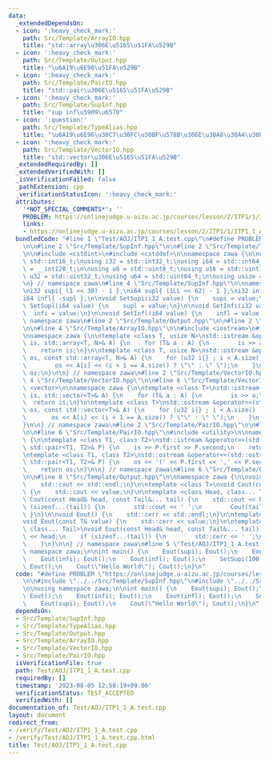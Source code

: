 ```yaml
---
data:
  _extendedDependsOn:
  - icon: ':heavy_check_mark:'
    path: Src/Template/ArrayIO.hpp
    title: "std::array\u306E\u5165\u51FA\u529B"
  - icon: ':heavy_check_mark:'
    path: Src/Template/Output.hpp
    title: "\u6A19\u6E96\u51FA\u529B"
  - icon: ':heavy_check_mark:'
    path: Src/Template/PairIO.hpp
    title: "std::pair\u306E\u5165\u51FA\u529B"
  - icon: ':heavy_check_mark:'
    path: Src/Template/SupInf.hpp
    title: "sup inf\u5909\u6570"
  - icon: ':question:'
    path: Src/Template/TypeAlias.hpp
    title: "\u6A19\u6E96\u30C7\u30FC\u30BF\u578B\u306E\u30A8\u30A4\u30EA\u30A2\u30B9"
  - icon: ':heavy_check_mark:'
    path: Src/Template/VectorIO.hpp
    title: "std::vector\u306E\u5165\u51FA\u529B"
  _extendedRequiredBy: []
  _extendedVerifiedWith: []
  _isVerificationFailed: false
  _pathExtension: cpp
  _verificationStatusIcon: ':heavy_check_mark:'
  attributes:
    '*NOT_SPECIAL_COMMENTS*': ''
    PROBLEM: https://onlinejudge.u-aizu.ac.jp/courses/lesson/2/ITP1/1/ITP1_1_A
    links:
    - https://onlinejudge.u-aizu.ac.jp/courses/lesson/2/ITP1/1/ITP1_1_A
  bundledCode: "#line 1 \"Test/AOJ/ITP1_1_A.test.cpp\"\n#define PROBLEM \"https://onlinejudge.u-aizu.ac.jp/courses/lesson/2/ITP1/1/ITP1_1_A\"\
    \n\n#line 2 \"Src/Template/SupInf.hpp\"\n\n#line 2 \"Src/Template/TypeAlias.hpp\"\
    \n\n#include <cstdint>\n#include <cstddef>\n\nnamespace zawa {\n\nusing i16 =\
    \ std::int16_t;\nusing i32 = std::int32_t;\nusing i64 = std::int64_t;\nusing i128\
    \ = __int128_t;\n\nusing u8 = std::uint8_t;\nusing u16 = std::uint16_t;\nusing\
    \ u32 = std::uint32_t;\nusing u64 = std::uint64_t;\n\nusing usize = std::size_t;\n\
    \n} // namespace zawa\n#line 4 \"Src/Template/SupInf.hpp\"\n\nnamespace zawa {\n\
    \ni32 supi{ (1 << 30) - 1 };\ni64 supl{ (1LL << 62) - 1 };\ni32 infi{ -supi };\n\
    i64 infl{ -supl };\n\nvoid SetSupi(i32 value) {\n    supi = value;\n}\n\nvoid\
    \ SetSupl(i64 value) {\n    supl = value;\n}\n\nvoid SetInfi(i32 value) {\n  \
    \  infi = value;\n}\n\nvoid SetInfl(i64 value) {\n    infl = value;\n}\n\n} //\
    \ namespace zawa\n#line 2 \"Src/Template/Output.hpp\"\n\n#line 2 \"Src/Template/ArrayIO.hpp\"\
    \n\n#line 4 \"Src/Template/ArrayIO.hpp\"\n\n#include <iostream>\n#include <array>\n\
    \nnamespace zawa {\n\ntemplate <class T, usize N>\nstd::istream &operator>>(std::istream&\
    \ is, std::array<T, N>& A) {\n    for (T& a : A) {\n        is >> a;\n    }\n\
    \    return is;\n}\n\ntemplate <class T, usize N>\nstd::ostream &operator<<(std::ostream&\
    \ os, const std::array<T, N>& A) {\n    for (u32 i{} ; i < A.size() ; i++) {\n\
    \        os << A[i] << (i + 1 == A.size() ? \"\" : \" \");\n    }\n    return\
    \ os;\n}\n\n} // namespace zawa\n#line 2 \"Src/Template/VectorIO.hpp\"\n\n#line\
    \ 4 \"Src/Template/VectorIO.hpp\"\n\n#line 6 \"Src/Template/VectorIO.hpp\"\n#include\
    \ <vector>\n\nnamespace zawa {\n\ntemplate <class T>\nstd::istream &operator>>(std::istream&\
    \ is, std::vector<T>& A) {\n    for (T& a : A) {\n        is >> a;\n    }\n  \
    \  return is;\n}\n\ntemplate <class T>\nstd::ostream &operator<<(std::ostream&\
    \ os, const std::vector<T>& A) {\n    for (u32 i{} ; i < A.size() ; i++) {\n \
    \       os << A[i] << (i + 1 == A.size() ? \"\" : \" \");\n    }\n    return os;\n\
    }\n\n} // namespace zawa\n#line 2 \"Src/Template/PairIO.hpp\"\n\n#line 4 \"Src/Template/PairIO.hpp\"\
    \n\n#line 6 \"Src/Template/PairIO.hpp\"\n#include <utility>\n\nnamespace zawa\
    \ {\n\ntemplate <class T1, class T2>\nstd::istream &operator>>(std::istream& is,\
    \ std::pair<T1, T2>& P) {\n    is >> P.first >> P.second;\n    return is;\n}\n\
    \ntemplate <class T1, class T2>\nstd::ostream &operator<<(std::ostream& os, const\
    \ std::pair<T1, T2>& P) {\n    os << '(' << P.first << ',' << P.second << ')';\n\
    \    return os;\n}\n\n} // namespace zawa\n#line 6 \"Src/Template/Output.hpp\"\
    \n\n#line 8 \"Src/Template/Output.hpp\"\n\nnamespace zawa {\n\nvoid Cout() {\n\
    \    std::cout << std::endl;\n}\n\ntemplate <class T>\nvoid Cout(const T& value)\
    \ {\n    std::cout << value;\n}\n\ntemplate <class Head, class... Tail>\nvoid\
    \ Cout(const Head& head, const Tail&... tail) {\n    std::cout << head;\n    if\
    \ (sizeof...(tail)) {\n        std::cout << ' ';\n        Cout(tail...);\n   \
    \ }\n}\n\nvoid Eout() {\n    std::cerr << std::endl;\n}\n\ntemplate <class T>\n\
    void Eout(const T& value) {\n    std::cerr << value;\n}\n\ntemplate <class Head,\
    \ class... Tail>\nvoid Eout(const Head& head, const Tail&... tail) {\n    std::cerr\
    \ << head;\n    if (sizeof...(tail)) {\n        std::cerr << ' ';\n        Eout(tail...);\n\
    \    }\n}\n\n} // namespace zawa\n#line 5 \"Test/AOJ/ITP1_1_A.test.cpp\"\n\nusing\
    \ namespace zawa;\n\nint main() {\n    Eout(supi); Eout();\n    Eout(supl); Eout();\n\
    \    Eout(infi); Eout();\n    Eout(infl); Eout();\n    SetSupi(100);\n    Eout(supi);\
    \ Eout();\n    Cout(\"Hello World\"); Cout();\n}\n"
  code: "#define PROBLEM \"https://onlinejudge.u-aizu.ac.jp/courses/lesson/2/ITP1/1/ITP1_1_A\"\
    \n\n#include \"../../Src/Template/SupInf.hpp\"\n#include \"../../Src/Template/Output.hpp\"\
    \n\nusing namespace zawa;\n\nint main() {\n    Eout(supi); Eout();\n    Eout(supl);\
    \ Eout();\n    Eout(infi); Eout();\n    Eout(infl); Eout();\n    SetSupi(100);\n\
    \    Eout(supi); Eout();\n    Cout(\"Hello World\"); Cout();\n}\n"
  dependsOn:
  - Src/Template/SupInf.hpp
  - Src/Template/TypeAlias.hpp
  - Src/Template/Output.hpp
  - Src/Template/ArrayIO.hpp
  - Src/Template/VectorIO.hpp
  - Src/Template/PairIO.hpp
  isVerificationFile: true
  path: Test/AOJ/ITP1_1_A.test.cpp
  requiredBy: []
  timestamp: '2023-08-05 12:58:19+09:00'
  verificationStatus: TEST_ACCEPTED
  verifiedWith: []
documentation_of: Test/AOJ/ITP1_1_A.test.cpp
layout: document
redirect_from:
- /verify/Test/AOJ/ITP1_1_A.test.cpp
- /verify/Test/AOJ/ITP1_1_A.test.cpp.html
title: Test/AOJ/ITP1_1_A.test.cpp
---
```

